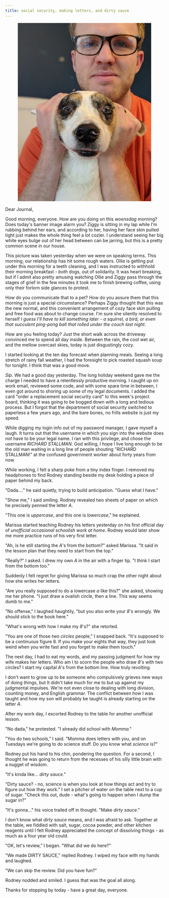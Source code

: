 ```yaml
---
title: social security, making letters, and dirty sauce
---
```


<figure>
  <a href="/images/banners/2020-09-09.jpg">
    <img alt="banner" src="/images/banners/2020-09-09.jpg"/>
  </a>
</figure>

Dear Journal,

Good morning, everyone.  How are you doing on this _woensdag_ morning?
Does today's banner image alarm you?  Ziggy is sitting in my lap while
I'm rubbing behind her ears, and according to her, having her face
skin pulled tight just makes the whole thing feel a lot cozier.  I
understand seeing her big white eyes bulge out of her head between can
be jarring, but this is a pretty common scene in our house.

This picture was taken yesterday when we were on speaking terms.  This
morning, our relationship has hit some rough waters.  Ollie is getting
put under this morning for a teeth cleaning, and I was instructed to
withhold their morning breakfast - _both_ dogs, out of solidarity.  It
was heart breaking, but if I admit also pretty amusing watching Ollie
and Ziggy pass through the stages of grief in the few minutes it took
me to finish brewing coffee, using only their forlorn side glances to
protest.

How do you communicate that to a pet?  How do you assure them that
this morning is just a special circumstance?  Perhaps Ziggy thought
that this was the new normal, and this convenient arrangement of cozy
face skin pulling and free food was about to change course.  I'm sure
she silently resolved to herself _I guess I'll have to kill something
later - a squirrel, a bird, or even that succulent ping-pong ball that
rolled under the couch last night_.

How are you feeling today?  Just the short walk across the
driveway convinced me to spend all day inside.  Between the rain, the
cool wet air, and the mellow overcast skies, today is just
disgustingly cozy.

I started looking at the ten day forecast when planning meals.  Seeing
a long stretch of rainy fall weather, I had the foresight to pick
roasted squash soup for tonight.  I think that was a good move.

_Sip_.  We had a good day yesterday.  The long holiday weekend gave me
the charge I needed to have a relentlessly productive morning.  I
caught up on work email, reviewed some code, and with some spare time
in between, I even got around to shoring up some of my legal
documents.  I added the card "order a replacement social security
card" to this week's project board, thinking it was going to be bogged
down with a long and tedious process.  But I forgot that the department of
social security switched to paperless a few years ago, and the bare
bones, no frills website is just my speed.

While digging my login info out of my password manager, I gave myself
a laugh.  It turns out that the username in which you sign into the
website does _not_ have to be your legal name.  I ran with this
privilege, and chose the username _RICHARD STALLMAN_.  God willing, I
hope I live long enough to be the old man waiting in a long line of
people shouting "RICHARD STALLMAN!" at the confused government worker
about forty years from now.

While working, I felt a sharp poke from a tiny index finger.  I
removed my headphones to find Rodney standing beside my desk holding a
piece of paper behind my back.

"Dada...." he said quietly, trying to build anticipation.  "Guess what
I have."

"Show me," I said smiling.  Rodney revealed two sheets of paper on
which he precisely penned the letter _A_.

"This one is _uppercase_, and this one is _lowercase_," he explained.

Marissa started teaching Rodney his letters yesterday on his first
official day of _unofficial occasional schoolish work at home_.
Rodney would later show me more practice runs of his very first
letter.

"Ah, is he still starting the _A_'s from the bottom?" asked Marissa.
"It said in the lesson plan that they need to start from the top."

"Really?" I asked.  I drew my own _A_ in the air with a finger tip.
"I think I start from the bottom too."

Suddenly I felt regret for giving Marissa so much crap the other night
about how she writes her letters.

"Are you really supposed to do a lowercase _a_ like this?" she asked,
showing me her phone.  "I just draw a ovalish circle, then a line.
This way seems dumb to me."

"No offense," I laughed haughtily, "but you also write your _8_'s
wrongly.  We should stick to the book here."

"What's wrong with how I make my _8_'s?" she retorted.

"You are one of those _two circles_ people," I snapped back.  "It's
supposed to be a continuous figure 8.  If you make your eights that
way, they just look weird when you write fast and you forget to make
them touch."

The next day, I had to eat my words, and my passing judgment for how
my wife makes her letters.  Who am I to scorn the people who draw
_8_'s with two circles?  I start my capital _A_'s from the bottom
line.  How truly revolting.

I don't want to grow up to be someone who compulsively grieves new
ways of doing things, but It didn't take much for me to but up against
my judgmental impulses.  We're not even close to dealing with long
division, counting money, and English grammar.  The conflict between
how I was taught and how my son will probably be taught is already
starting on the letter _A_.

After my work day, I escorted Rodney to the table for another
unofficial lesson.

"No dada," he protested.  "I already did school with _Momma_."

"You do two schools," I said.  "Momma does letters with you, and on
Tuesdays we're going to do science stuff.  Do you know what _science_
is?"

Rodney put his hand to his chin, pondering the question.  For a
second, I thought he was going to return from the recesses of his
silly little brain with a nugget of wisdom.

"It's kinda like... _dirty sauce_."

"Dirty sauce? - no, science is when you look at how things act and try
to figure out how they work."  I set a pitcher of water on the table
next to a cup of sugar.  "Check this out, dude - what's going to
happen when I dump the sugar in?"

"It's gonna..." his voice trailed off in thought.  "Make _dirty
sauce_."

I don't know what _dirty sauce_ means, and I was afraid to ask.
Together at the table, we fiddled with salt, sugar, cocoa powder, and
other kitchen reagents until I felt Rodney appreciated the concept of
dissolving things - as much as a four year old could.

"OK, let's review," I began.  "What did we do here?"

"We made DIRTY SAUCE," replied Rodney.  I wiped my face with my hands
and laughed.

"We can skip the review.  Did you have fun?"

Rodney nodded and smiled.  I guess that was the goal all along.

Thanks for stopping by today - have a great day, everyone.
